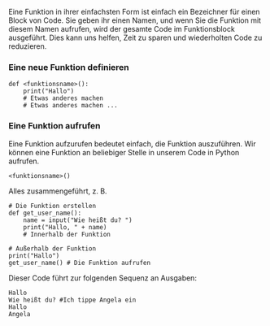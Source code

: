 Eine Funktion in ihrer einfachsten Form ist einfach ein Bezeichner für einen Block von Code. Sie geben ihr einen Namen, und wenn Sie die Funktion mit diesem Namen aufrufen, wird der gesamte Code im Funktionsblock ausgeführt. Dies kann uns helfen, Zeit zu sparen und wiederholten Code zu reduzieren.

### Eine neue Funktion definieren
```
def <funktionsname>():
    print("Hallo")
    # Etwas anderes machen
    # Etwas anderes machen ...
```

### Eine Funktion aufrufen
Eine Funktion aufzurufen bedeutet einfach, die Funktion auszuführen. Wir können eine Funktion an beliebiger Stelle in unserem Code in Python aufrufen. 

```
<funktionsname>()
```

Alles zusammengeführt, z. B.
```
# Die Funktion erstellen
def get_user_name():
    name = input("Wie heißt du? ")
    print("Hallo, " + name)
    # Innerhalb der Funktion

# Außerhalb der Funktion
print("Hallo")
get_user_name() # Die Funktion aufrufen
```

Dieser Code führt zur folgenden Sequenz an Ausgaben:
```
Hallo
Wie heißt du? #Ich tippe Angela ein
Hallo
Angela